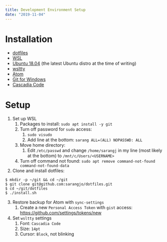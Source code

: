 ```yaml
---
title: Development Environment Setup
date: "2019-11-04"
---
```


# Installation

- [dotfiles](https://github.com/sarangjo/dotfiles)
- [WSL](https://docs.microsoft.com/en-us/windows/wsl/install-win10)
- [Ubuntu 18.04](https://www.microsoft.com/en-us/p/ubuntu-1804-lts/9n9tngvndl3q) (the latest Ubuntu distro at the time of writing)
- [wsltty](https://github.com/mintty/wsltty)
- [Atom](https://atom.io)
- [Git for Windows](https://git-scm.com)
- [Cascadia Code](https://github.com/microsoft/cascadia-code)

# Setup

1. Set up WSL
   1. Packages to install: `sudo apt install -y git`
   2. Turn off password for `sudo` access:
      1. `sudo visudo`
      2. Add line at the bottom: `sarang ALL=(ALL) NOPASSWD: ALL`
   3. Move home directory:
      1. Edit `/etc/passwd` and change `/home/sarangj` in my line (most likely at the bottom) to `/mnt/c/Users/<USERNAME>`
   4. Turn off command not found: `sudo apt remove command-not-found command-not-found-data`
2. Clone and install dotfiles:

```
$ mkdir -p ~/git && cd ~/git
$ git clone git@github.com:sarangjo/dotfiles.git
$ cd ~/git/dotfiles
$ ./install.sh
```

3. Restore backup for Atom with `sync-settings`
   1. Create a new `Personal Access Token` with `gist` access: https://github.com/settings/tokens/new
4. Set `wsltty` settings
   1. Font: `Cascadia Code`
   2. Size: `14pt`
   3. Cursor: `Block`, not blinking
